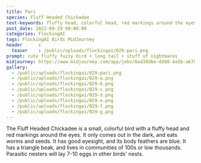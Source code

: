 ```yaml
---
title: Pari
species: Fluff Headed Chickadee
text-keywords: fluffy head, colorful head, red markings around the eyes, only comes out in the dark, eats worms and seeds, good eyesight, blue body feathers, triangle beak, lives in communities of 100s or low thousands 
post_date: 2022-09-29 00:00:00
categories: FlockingAI
tags: FlockingAI Birds MidJourney 
header      :
  teaser    : /public/uploads/flockingai/029-pari.png
prompt: cute fluffy fuzzy bird + long tail + stuff of nightmares
midjourney: https://www.midjourney.com/app/jobs/6ad30dbe-dd88-4a5b-a678-77ada5db953c
gallery: 
  - /public/uploads/flockingai/029-pari.png
  - /public/uploads/flockingai/029-a.png
  - /public/uploads/flockingai/029-b.png
  - /public/uploads/flockingai/029-c.png
  - /public/uploads/flockingai/029-d.png
  - /public/uploads/flockingai/029-e.png
  - /public/uploads/flockingai/029-f.png
  - /public/uploads/flockingai/029-g.png
---
```


The Fluff Headed Chickadee is a small, colorful bird with a fluffy head and red markings around the eyes. It only comes out in the dark, and eats worms and seeds. It has good eyesight, and its body feathers are blue. It has a triangle beak, and lives in communities of 100s or low thousands. Parasitic nesters will lay 7-10 eggs in other birds' nests.
